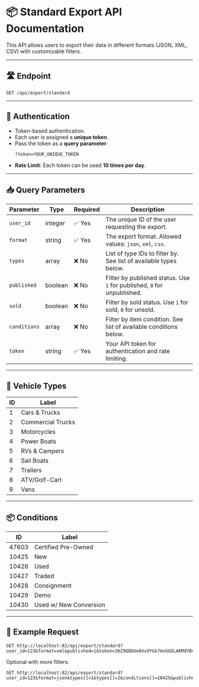 
# 📦 Standard Export API Documentation

This API allows users to export their data in different formats (JSON, XML, CSV) with customizable filters.

---

## 🛣️ Endpoint

```
GET /api/export/standard
```

---

## 🔐 Authentication

- Token-based authentication.
- Each user is assigned a **unique token**.
- Pass the token as a **query parameter**:
  ```
  ?token=YOUR_UNIQUE_TOKEN
  ```
- **Rate Limit**: Each token can be used **10 times per day**.

---

## 📥 Query Parameters

| Parameter       | Type     | Required | Description |
|----------------|----------|----------|-------------|
| `user_id`       | integer  | ✅ Yes   | The unique ID of the user requesting the export. |
| `format`        | string   | ✅ Yes   | The export format. Allowed values: `json`, `xml`, `csv`. |
| `types`         | array    | ❌ No    | List of type IDs to filter by. See list of available types below. |
| `published`     | boolean  | ❌ No    | Filter by published status. Use `1` for published, `0` for unpublished. |
| `sold`          | boolean  | ❌ No    | Filter by sold status. Use `1` for sold, `0` for unsold. |
| `conditions`    | array    | ❌ No    | Filter by item condition. See list of available conditions below. |
| `token`         | string   | ✅ Yes   | Your API token for authentication and rate limiting. |

---

## 🚗 Vehicle Types

| ID  | Label               |
|-----|---------------------|
| 1   | Cars & Trucks       |
| 2   | Commercial Trucks   |
| 3   | Motorcycles         |
| 4   | Power Boats         |
| 5   | RVs & Campers       |
| 6   | Sail Boats          |
| 7   | Trailers            |
| 8   | ATV/Golf-Cart       |
| 9   | Vans                |

---

## 📦 Conditions

| ID     | Label                        |
|--------|------------------------------|
| 47603  | Certified Pre-Owned          |
| 10425  | New                          |
| 10426  | Used                         |
| 10427  | Traded                       |
| 10428  | Consignment                  |
| 10429  | Demo                         |
| 10430  | Used w/ New Conversion       |

---

## 🧪 Example Request

```
GET http://localhost:82/api/export/standard?user_id=123&format=xml&published=1&token=36Z9QQbUe6Xx9YGk7mvGGOLAKMdYBrMUF2I8eOyESWGcJsr5w6mV
```

Optional with more filters:

```
GET http://localhost:82/api/export/standard?user_id=123&format=json&types[]=1&types[]=2&conditions[]=10425&published=1&token=YOUR_UNIQUE_TOKEN
```
